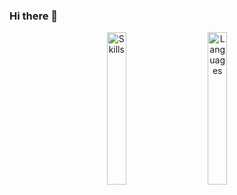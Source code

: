 ### Hi there 👋

<p align="center">
  <img alt="Skills" src="https://skillicons.dev/icons?i=ts,react,vite,graphql,apollo,figma,docker,nodejs,express&perline=3" width="25%">
&nbsp; &nbsp; &nbsp; &nbsp;
  <img alt="Languages" src="https://github-readme-stats.vercel.app/api/top-langs/?username=davidcoderistov&layout=compact" width="25%">
</p>


<!--
**davidcoderistov/davidcoderistov** is a ✨ _special_ ✨ repository because its `README.md` (this file) appears on your GitHub profile.

Here are some ideas to get you started:

- 🔭 I’m currently working on ...
- 🌱 I’m currently learning ...
- 👯 I’m looking to collaborate on ...
- 🤔 I’m looking for help with ...
- 💬 Ask me about ...
- 📫 How to reach me: ...
- 😄 Pronouns: ...
- ⚡ Fun fact: ...
-->

